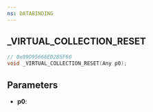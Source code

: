 ```yaml
---
ns: DATABINDING
---
```

## _VIRTUAL_COLLECTION_RESET

```c
// 0x09D95666ED2B5F60
void _VIRTUAL_COLLECTION_RESET(Any p0);
```

## Parameters
* **p0**:
